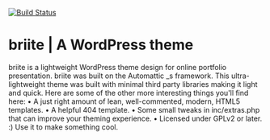 [![Build Status](https://travis-ci.org/agustealo/briite.svg?branch=master)](https://travis-ci.org/agustealo/briite)

briite | A WordPress theme
===

briite is a lightweight WordPress theme design for online portfolio presentation. briite was built on the Automattic _s framework.
This ultra-lightweight theme was built with minimal third party libraries making it light and quick. Here are some of the other more interesting things you'll find here:
•	A just right amount of lean, well-commented, modern, HTML5 templates.
•	A helpful 404 template.
•	Some small tweaks in inc/extras.php that can improve your theming experience.
•	Licensed under GPLv2 or later. :) Use it to make something cool.
